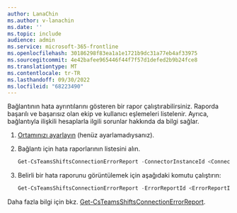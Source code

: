 ```yaml
---
author: LanaChin
ms.author: v-lanachin
ms.date: ''
ms.topic: include
audience: admin
ms.service: microsoft-365-frontline
ms.openlocfilehash: 30186298f83ea1a1e1721b9dc31a77eb4af33975
ms.sourcegitcommit: 4e42bafee965446f44f7f57d1defed2b9b24fce8
ms.translationtype: MT
ms.contentlocale: tr-TR
ms.lasthandoff: 09/30/2022
ms.locfileid: "68223490"
---
```

Bağlantının hata ayrıntılarını gösteren bir rapor çalıştırabilirsiniz. Raporda başarılı ve başarısız olan ekip ve kullanıcı eşlemeleri listelenir. Ayrıca, bağlantıyla ilişkili hesaplarla ilgili sorunlar hakkında da bilgi sağlar.

1. [Ortamınızı ayarlayın](#set-up-your-environment) (henüz ayarlamadıysanız).
1. Bağlantı için hata raporlarının listesini alın.

    ``` powershell
    Get-CsTeamsShiftsConnectionErrorReport -ConnectorInstanceId <ConnectorInstanceId>
    ```

1. Belirli bir hata raporunu görüntülemek için aşağıdaki komutu çalıştırın:

    ``` powershell
    Get-CsTeamsShiftsConnectionErrorReport -ErrorReportId <ErrorReportId>
    ```

Daha fazla bilgi için bkz. [Get-CsTeamsShiftsConnectionErrorReport](/powershell/module/teams/get-csteamsshiftsconnectionerrorreport).
